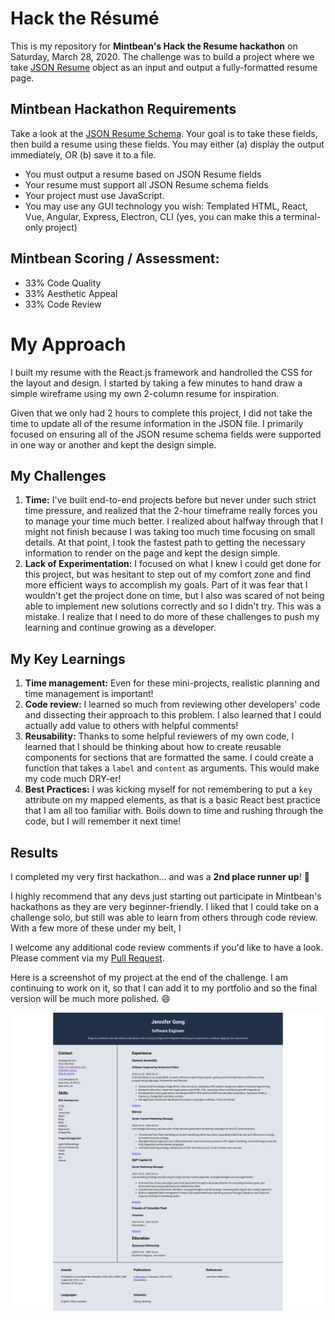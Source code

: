 # Hack the Résumé
This is my repository for **Mintbean's Hack the Resume hackathon** on Saturday, March 28, 2020. The challenge was to build a project where we take [JSON Resume](https://jsonresume.org) object as an input and output a fully-formatted resume page.

## Mintbean Hackathon Requirements

Take a look at the [JSON Resume Schema](https://jsonresume.org/schema/). Your goal is to take these fields, then build a resume using these fields. You may either (a) display the output immediately, OR (b) save it to a file. 

* You  must output a resume based on JSON Resume fields
* Your resume must support all JSON Resume schema fields
* Your project must use JavaScript.
* You may use any GUI technology you wish: Templated HTML, React, Vue, Angular, Express, Electron, CLI (yes, you can make this a terminal-only project)

## Mintbean Scoring / Assessment:
* 33% Code Quality
* 33% Aesthetic Appeal
* 33% Code Review

# My Approach
I built my resume with the React.js framework and handrolled the CSS for the layout and design. I started by taking a few minutes to hand draw a simple wireframe using my own 2-column resume for inspiration. 

Given that we only had 2 hours to complete this project, I did not take the time to update all of the resume information in the JSON file. I primarily focused on ensuring all of the JSON resume schema fields were supported in one way or another and kept the design simple.

## My Challenges

1. **Time:** I've built end-to-end projects before but never under such strict time pressure, and realized that the 2-hour timeframe really forces you to manage your time much better. I realized about halfway through that I might not finish because I was taking too much time focusing on small details. At that point, I took the fastest path to getting the necessary information to render on the page and kept the design simple.
2. **Lack of Experimentation:** I focused on what I knew I could get done for this project, but was hesitant to step out of my comfort zone and find more efficient ways to accomplish my goals. Part of it was fear that I wouldn't get the project done on time, but I also was scared of not being able to implement new solutions correctly and so I didn't try. This was a mistake. I realize that I need to do more of these challenges to push my learning and continue growing as a developer.

## My Key Learnings
1. **Time management:** Even for these mini-projects, realistic planning and time management is important!
2. **Code review:** I learned so much from reviewing other developers' code and dissecting their approach to this problem. I also learned that I could actually add value to others with helpful comments!
3. **Reusability:** Thanks to some helpful reviewers of my own code, I learned that I should be thinking about how to create reusable components for sections that are formatted the same. I could create a function that takes a `label` and `content` as arguments. This would make my code much DRY-er!
4. **Best Practices:** I was kicking myself for not remembering to put a `key` attribute on my mapped elements, as that is a basic React best practice that I am all too familiar with. Boils down to time and rushing through the code, but I will remember it next time!

## Results
I completed my very first hackathon... and was a **2nd place runner up**! :raised_hands:

I highly recommend that any devs just starting out participate in Mintbean's hackathons as they are very beginner-friendly. I liked that I could take on a challenge solo, but still was able to learn from others through code review. With a few more of these under my belt, I 

I welcome any additional code review comments if you'd like to have a look. Please comment via my [Pull Request](https://github.com/MintbeanHackathons/2020-03-28-HackTheResume/pull/9).

Here is a screenshot of my project at the end of the challenge. I am continuing to work on it, so that I can add it to my portfolio and so the final version will be much more polished. :smile:

![Hack the Resume Challenge V1](/v1-resume-03-28-2020.png)
